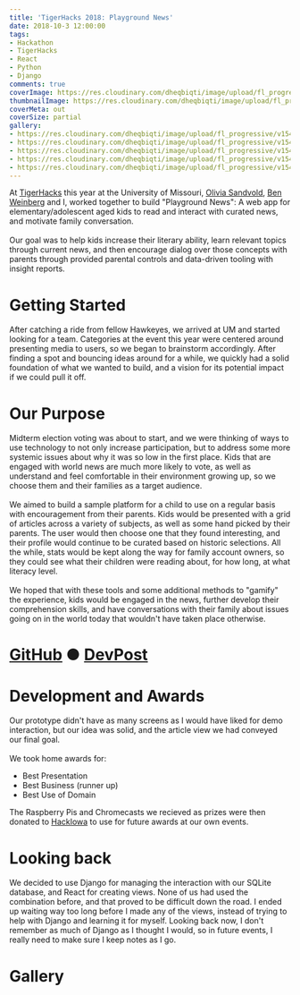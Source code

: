 ```yaml
---
title: 'TigerHacks 2018: Playground News'
date: 2018-10-3 12:00:00
tags:
- Hackathon
- TigerHacks
- React
- Python
- Django
comments: true
coverImage: https://res.cloudinary.com/dheqbiqti/image/upload/fl_progressive/v1545860719/PlaygroundNews/playground_cover.jpg
thumbnailImage: https://res.cloudinary.com/dheqbiqti/image/upload/fl_progressive,r_50:5/v1547067724/PlaygroundNews/PlaygroundThumbnail.jpg
coverMeta: out
coverSize: partial
gallery:
- https://res.cloudinary.com/dheqbiqti/image/upload/fl_progressive/v1545938522/PlaygroundNews/hackin.jpg "Hackin"
- https://res.cloudinary.com/dheqbiqti/image/upload/fl_progressive/v1545938592/PlaygroundNews/group.jpg "Team Playground News"
- https://res.cloudinary.com/dheqbiqti/image/upload/fl_progressive/v1545938526/PlaygroundNews/judge.jpg "Presenting to judges"
- https://res.cloudinary.com/dheqbiqti/image/upload/fl_progressive/v1545938552/PlaygroundNews/prizes.jpg "Our haul. Later given away to other students as prizes for our own hackathon events"
- https://res.cloudinary.com/dheqbiqti/image/upload/fl_progressive/v1545938569/PlaygroundNews/out.jpg "I was so tired from staying up that I don't remember driving home"
---
```

At [TigerHacks](http://tiger-hacks.com/) this year at the University of Missouri, [Olivia Sandvold](https://github.com/osandvold302), [Ben Weinberg](https://github.com/benjamin-weinberg) and I, worked together to build "Playground News": A web app for elementary/adolescent aged kids to read and interact with curated news, and motivate family conversation. <br/><br/>
Our goal was to help kids increase their literary ability, learn relevant topics through current news, and then encourage dialog over those concepts with parents through provided parental controls and data-driven tooling with insight reports.
</br>
<!-- more -->

# Getting Started
After catching a ride from fellow Hawkeyes, we arrived at UM and started looking for a team. Categories at the event this year were centered around presenting media to users, so we began to brainstorm accordingly. After finding a spot and bouncing ideas around for a while, we quickly had a solid foundation of what we wanted to build, and a vision for its potential impact if we could pull it off.

# Our Purpose

Midterm election voting was about to start, and we were thinking of ways to use technology to not only increase participation, but to address some more systemic issues about why it was so low in the first place. Kids that are engaged with world news are much more likely to vote, as well as understand and feel comfortable in their environment growing up, so we choose them and their families as a target audience.
</br></br>
We aimed to build a sample platform for a child to use on a regular basis with encouragement from their parents. Kids would be presented with a grid of articles across a variety of subjects, as well as some hand picked by their parents. The user would then choose one that they found interesting, and their profile would continue to be curated based on historic selections. All the while, stats would be kept along the way for family account owners, so they could see what their children were reading about, for how long, at what literacy level.
</br></br>
We hoped that with these tools and some additional methods to "gamify" the experience, kids would be engaged in the news, further develop their comprehension skills, and have conversations with their family about issues going on in the world today that wouldn't have taken place otherwise.

# [GitHub](https://github.com/bmitchinson/KidNews-Tiger18) ●  [DevPost](https://devpost.com/software/playground-news)

# Development and Awards
Our prototype didn't have as many screens as I would have liked for demo interaction, but our idea was solid, and the article view we had conveyed our final goal.
</br></br>
We took home awards for:
* Best Presentation
* Best Business (runner up)
* Best Use of Domain

The Raspberry Pis and Chromecasts we recieved as prizes were then donated to [HackIowa](https://hackiowa.com/) to use for future awards at our own events.

# Looking back
We decided to use Django for managing the interaction with our SQLite database, and React for creating views. None of us had used the combination before, and that proved to be difficult down the road. I ended up waiting way too long before I made any of the views, instead of trying to help with Django and learning it for myself. Looking back now, I don't remember as much of Django as I thought I would, so in future events, I really need to make sure I keep notes as I go.

# Gallery

<!-- Gallery -->